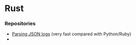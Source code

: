 # Rust

### Repositories

* [Parsing JSON logs](https://github.com/rubytogether/kirby) \(very fast compared with Python/Ruby\)
* 


